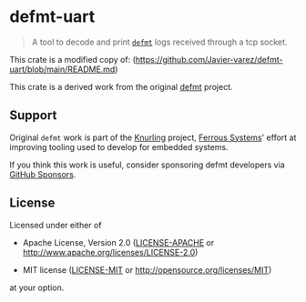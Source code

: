 # defmt-uart

> A tool to decode and print [`defmt`] logs received through a tcp socket.

This crate is a modified copy of: (https://github.com/Javier-varez/defmt-uart/blob/main/README.md)

This crate is a derived work from the original [defmt](https://github.com/knurling-rs/defmt) project.

[`defmt`]: https://crates.io/crates/defmt

## Support

Original `defmt` work is part of the [Knurling] project, [Ferrous Systems]' effort at
improving tooling used to develop for embedded systems.

If you think this work is useful, consider sponsoring defmt developers via [GitHub
Sponsors].


## License

Licensed under either of

- Apache License, Version 2.0 ([LICENSE-APACHE](LICENSE-APACHE) or
  http://www.apache.org/licenses/LICENSE-2.0)

- MIT license ([LICENSE-MIT](LICENSE-MIT) or http://opensource.org/licenses/MIT)

at your option.

[Knurling]: https://knurling.ferrous-systems.com/
[Ferrous Systems]: https://ferrous-systems.com/
[GitHub Sponsors]: https://github.com/sponsors/knurling-rs
